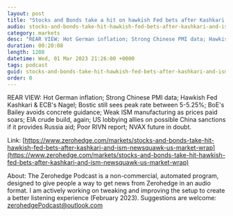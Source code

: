 ```yaml
---
layout: post
title: "Stocks and Bonds take a hit on hawkish Fed bets after Kashkari and ISM - Newsquawk US Market Wrap"
audio: stocks-and-bonds-take-hit-hawkish-fed-bets-after-kashkari-and-ism-newsquawk-us-market-wrap-0
category: markets
desc: "REAR VIEW: Hot German inflation; Strong Chinese PMI data; Hawkish Fed Kashkari &amp; ECB's Nagel; Bostic still sees peak rate between 5-5.25%; BoE's Bailey avoids concrete guidance; Weak ISM manufacturing as prices paid soars; EIA crude build, again; US lobbying allies on possible China sanctions if it provides Russia aid; Poor RIVN report; NVAX future in doubt."
duration: 00:20:08
length: 1208
datetime: Wed, 01 Mar 2023 21:26:00 +0000
tags: podcast
guid: stocks-and-bonds-take-hit-hawkish-fed-bets-after-kashkari-and-ism-newsquawk-us-market-wrap-0
order: 0
---
```

REAR VIEW: Hot German inflation; Strong Chinese PMI data; Hawkish Fed Kashkari &amp; ECB's Nagel; Bostic still sees peak rate between 5-5.25%; BoE's Bailey avoids concrete guidance; Weak ISM manufacturing as prices paid soars; EIA crude build, again; US lobbying allies on possible China sanctions if it provides Russia aid; Poor RIVN report; NVAX future in doubt.

Link: [https://www.zerohedge.com/markets/stocks-and-bonds-take-hit-hawkish-fed-bets-after-kashkari-and-ism-newsquawk-us-market-wrap](https://www.zerohedge.com/markets/stocks-and-bonds-take-hit-hawkish-fed-bets-after-kashkari-and-ism-newsquawk-us-market-wrap)

About: The Zerohedge Podcast is a non-commercial, automated program, designed to give people a way to get news from Zerohedge in an audio format.  I am actively working on tweaking and improving the setup to create a better listening experience (February 2023).  Suggestions are welcome: [zerohedgePodcast@outlook.com](mailto:zerohedgePodcast@outlook.com)